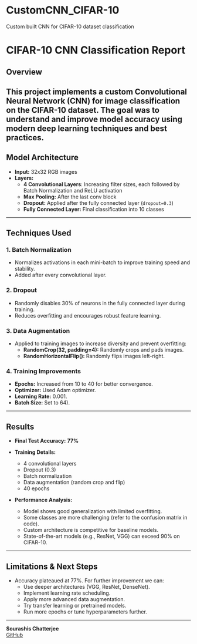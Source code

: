 # CustomCNN_CIFAR-10
Custom built CNN for CIFAR-10 dataset classification
# CIFAR-10 CNN Classification Report

## Overview

This project implements a custom Convolutional Neural Network (CNN) for image classification on the CIFAR-10 dataset. The goal was to understand and improve model accuracy using modern deep learning techniques and best practices.
---

## Model Architecture

- **Input:** 32x32 RGB images
- **Layers:**
  - **4 Convolutional Layers**: Increasing filter sizes, each followed by Batch Normalization and ReLU activation
  - **Max Pooling:** After the last conv block
  - **Dropout:** Applied after the fully connected layer (`dropout=0.3`)
  - **Fully Connected Layer:** Final classification into 10 classes

---
## Techniques Used

### 1. **Batch Normalization**
- Normalizes activations in each mini-batch to improve training speed and stability.
- Added after every convolutional layer.

### 2. **Dropout**
- Randomly disables 30% of neurons in the fully connected layer during training.
- Reduces overfitting and encourages robust feature learning.

### 3. **Data Augmentation**
- Applied to training images to increase diversity and prevent overfitting:
  - **RandomCrop(32, padding=4):** Randomly crops and pads images.
  - **RandomHorizontalFlip():** Randomly flips images left-right.

### 4. **Training Improvements**
- **Epochs:** Increased from 10 to 40 for better convergence.
- **Optimizer:** Used Adam optimizer.
- **Learning Rate:** 0.001.
- **Batch Size:** Set to 64).

---

## Results

- **Final Test Accuracy:** **77%**
- **Training Details:**
  - 4 convolutional layers
  - Dropout (0.3)
  - Batch normalization
  - Data augmentation (random crop and flip)
  - 40 epochs

- **Performance Analysis:**
  - Model shows good generalization with limited overfitting.
  - Some classes are more challenging (refer to the confusion matrix in code).
  - Custom architecture is competitive for baseline models.
  - State-of-the-art models (e.g., ResNet, VGG) can exceed 90% on CIFAR-10.

---

## Limitations & Next Steps

- Accuracy plateaued at 77%. For further improvement we can:
  - Use deeper architectures (VGG, ResNet, DenseNet).
  - Implement learning rate scheduling.
  - Apply more advanced data augmentation.
  - Try transfer learning or pretrained models.
  - Run more epochs or tune hyperparameters further.
---

**Sourashis Chatterjee**  
[GitHub](https://github.com/Sourashis-Chatterjee)

